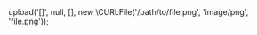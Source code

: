 <?php

use Appwrite\Client;
use Appwrite\Services\Files;

$client = new Client();

$client
;

$files = new Files($client);

$result = $files->upload('[]', null, [], new \CURLFile('/path/to/file.png', 'image/png', 'file.png'));